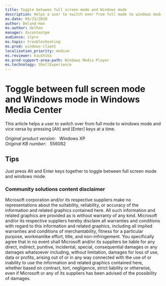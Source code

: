 ```yaml
---
title: Toggle between full screen mode and Windows mode
description: Helps a user to switch over from full mode to windows mode and vice versa by pressing Alt and Enter keys at a time.
ms.date: 09/23/2020
author: Deland-Han
ms.author: delhan
manager: dscontentpm
audience: itpro
ms.topic: troubleshooting
ms.prod: windows-client
localization_priority: medium
ms.reviewer: kaushika
ms.prod-support-area-path: Windows Media Player
ms.technology: ShellExperience
---
```

# Toggle between full screen mode and Windows mode in Windows Media Center

This article helps a user to switch over from full mode to windows mode and vice versa by pressing [Alt] and [Enter] keys at a time.

_Original product version:_ &nbsp; Windows XP  
_Original KB number:_ &nbsp; 556062

## Tips

Just press Alt and Enter keys together to toggle between full screen mode and windows mode.

### Community solutions content disclaimer

Microsoft corporation and/or its respective suppliers make no representations about the suitability, reliability, or accuracy of the information and related graphics contained here. All such information and related graphics are provided as is without warranty of any kind. Microsoft and/or its respective suppliers hereby disclaim all warranties and conditions with regard to this information and related graphics, including all implied warranties and conditions of merchantability, fitness for a particular purpose, workmanlike effort, title, and non-infringement. You specifically agree that in no event shall Microsoft and/or its suppliers be liable for any direct, indirect, punitive, incidental, special, consequential damages or any damages whatsoever including, without limitation, damages for loss of use, data or profits, arising out of or in any way connected with the use of or inability to use the information and related graphics contained here, whether based on contract, tort, negligence, strict liability or otherwise, even if Microsoft or any of its suppliers has been advised of the possibility of damages.
